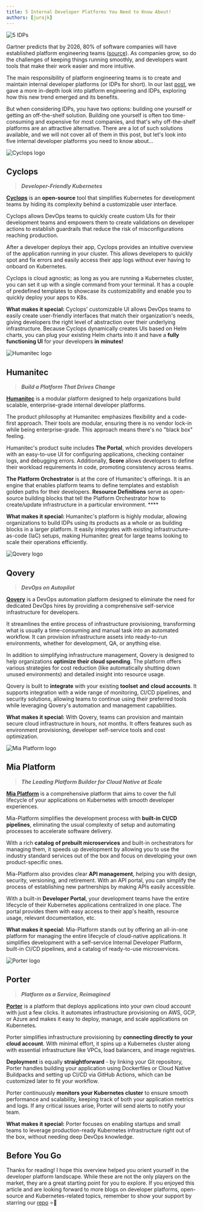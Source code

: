 ```yaml
---
title: 5 Internal Developer Platforms You Need to Know About!
authors: [jurajk]
---
```


![5 IDPs](../../static/img/2024-10-24-five-idps/cover.jpg)

Gartner predicts that by 2026, 80% of software companies will have established platform engineering teams ([source](https://www.gartner.com/en/information-technology/insights/top-technology-trends)). As companies grow, so do the challenges of keeping things running smoothly, and developers want tools that make their work easier and more intuitive.

The main responsibility of platform engineering teams is to create and maintain internal developer platforms (or IDPs for short). In our last [post](https://cyclops-ui.com/blog/2024/10/17/platform-engineering), we gave a more in-depth look into platform engineering and IDPs, exploring how this new trend emerged and its benefits.

But when considering IDPs, you have two options: building one yourself or getting an off-the-shelf solution. Building one yourself is often too time-consuming and expensive for most companies, and that's why off-the-shelf platforms are an attractive alternative. There are a lot of such solutions available, and we will not cover all of them in this post, but let's look into five internal developer platforms you need to know about…

![Cyclops logo](../../static/img/cyclops-simplistic.png)

## Cyclops

> ***Developer-Friendly Kubernetes***

[**Cyclops**](https://github.com/cyclops-ui/cyclops) is an **open-source** tool that simplifies Kubernetes for development teams by hiding its complexity behind a customizable user interface.

Cyclops allows DevOps teams to quickly create custom UIs for their development teams and empowers them to create validations on developer actions to establish guardrails that reduce the risk of misconfigurations reaching production.

After a developer deploys their app, Cyclops provides an intuitive overview of the application running in your cluster. This allows developers to quickly spot and fix errors and easily access their app logs without ever having to onboard on Kubernetes.

Cyclops is cloud agnostic; as long as you are running a Kubernetes cluster, you can set it up with a single command from your terminal. It has a couple of predefined templates to showcase its customizability and enable you to quickly deploy your apps to K8s.

**What makes it special:** Cyclops' customizable UI allows DevOps teams to easily create user-friendly interfaces that match their organization's needs, giving developers the right level of abstraction over their underlying infrastructure. Because Cyclops dynamically creates UIs based on Helm charts, you can plug your existing Helm charts into it and have a **fully functioning UI** for your developers **in** **minutes!**

![Humanitec logo](../../static/img/2024-10-24-five-idps/humanitec_logo.png)

## Humanitec

> ***Build a Platform That Drives Change***

[**Humanitec**](https://humanitec.com/) is a modular platform designed to help organizations build scalable, enterprise-grade internal developer platforms.

The product philosophy at Humanitec emphasizes flexibility and a code-first approach. Their tools are modular, ensuring there is no vendor lock-in while being enterprise-grade. This approach means there's no "black box" feeling.

Humanitec's product suite includes **The Portal**, which provides developers with an easy-to-use UI for configuring applications, checking container logs, and debugging errors. Additionally, **Score** allows developers to define their workload requirements in code, promoting consistency across teams.

**The Platform Orchestrator** is at the core of Humanitec's offerings. It is an engine that enables platform teams to define templates and establish golden paths for their developers. **Resource Definitions** serve as open-source building blocks that tell the Platform Orchestrator how to create/update infrastructure in a particular environment. ****

**What makes it special:** Humanitec's platform is highly modular, allowing organizations to build IDPs using its products as a whole or as building blocks in a larger platform. It easily integrates with existing infrastructure-as-code (IaC) setups, making Humanitec great for large teams looking to scale their operations efficiently.

![Qovery logo](../../static/img/2024-10-24-five-idps/qovery_logo.png)

## Qovery

> ***DevOps on Autopilot***

[**Qovery**](https://www.qovery.com/) is a DevOps automation platform designed to eliminate the need for dedicated DevOps hires by providing a comprehensive self-service infrastructure for developers.

It streamlines the entire process of infrastructure provisioning, transforming what is usually a time-consuming and manual task into an automated workflow. It can provision infrastructure assets into ready-to-run environments, whether for development, QA, or anything else.

In addition to simplifying infrastructure management, Qovery is designed to help organizations **optimize their cloud spending**. The platform offers various strategies for cost reduction (like automatically shutting down unused environments) and detailed insight into resource usage.

Qovery is built to **integrate** with your existing **toolset** **and** **cloud accounts**. It supports integration with a wide range of monitoring, CI/CD pipelines, and security solutions, allowing teams to continue using their preferred tools while leveraging Qovery's automation and management capabilities.

**What makes it special:** With Qovery, teams can provision and maintain secure cloud infrastructure in hours, not months. It offers features such as environment provisioning, developer self-service tools and cost optimization.

![Mia Platform logo](../../static/img/2024-10-24-five-idps/mia_platform_logo.png)

## Mia Platform

> ***The Leading Platform Builder for Cloud Native at Scale***

[**Mia Platform**](https://mia-platform.eu/) is a comprehensive platform that aims to cover the full lifecycle of your applications on Kubernetes with smooth developer experiences.

Mia-Platform simplifies the development process with **built-in CI/CD pipelines**, eliminating the usual complexity of setup and automating processes to accelerate software delivery.

With a rich **catalog** **of prebuilt microservices** and built-in orchestrators for managing them, it speeds up development by allowing you to use the industry standard services out of the box and focus on developing your own product-specific ones.

Mia-Platform also provides clear **API management**, helping you with design, security, versioning, and retirement. With an API portal, you can simplify the process of establishing new partnerships by making APIs easily accessible.

With a built-in **Developer Portal**, your development teams have the entire lifecycle of their Kubernetes applications centralized in one place. The portal provides them with easy access to their app's health, resource usage, relevant documentation, etc.

**What makes it special:** Mia-Platform stands out by offering an all-in-one platform for managing the entire lifecycle of cloud-native applications. It simplifies development with a self-service Internal Developer Platform, built-in CI/CD pipelines, and a catalog of ready-to-use microservices.

![Porter logo](../../static/img/2024-10-24-five-idps/porter_logo.jpeg)

## Porter

> ***Platform as a Service, Reimagined***

[**Porter**](https://www.porter.run/) is a platform that deploys applications into your own cloud account with just a few clicks. It automates infrastructure provisioning on AWS, GCP, or Azure and makes it easy to deploy, manage, and scale applications on Kubernetes.

Porter simplifies infrastructure provisioning by **connecting directly to your cloud account**. With minimal effort, it spins up a Kubernetes cluster along with essential infrastructure like VPCs, load balancers, and image registries.

**Deployment** is equally **straightforward** - by linking your Git repository, Porter handles building your application using Dockerfiles or Cloud Native Buildpacks and setting up CI/CD via GitHub Actions, which can be customized later to fit your workflow.

Porter continuously **monitors your Kubernetes cluster** to ensure smooth performance and scalability, keeping track of both your application metrics and logs. If any critical issues arise, Porter will send alerts to notify your team.

**What makes it special:** Porter focuses on enabling startups and small teams to leverage production-ready Kubernetes infrastructure right out of the box, without needing deep DevOps knowledge.

## Before You Go

Thanks for reading! I hope this overview helped you orient yourself in the developer platform landscape. While these are not the only players on the market, they are a great starting point for you to explore. If you enjoyed this article and are looking forward to more blogs on developer platforms, open-source and Kubernetes-related topics, remember to show your support by starring our [repo](https://github.com/cyclops-ui/cyclops) ⭐🙏
